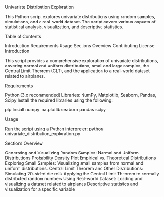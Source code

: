 Univariate Distribution Exploration

This Python script explores univariate distributions using random samples, simulations, and a real-world dataset. The script covers various aspects of statistical analysis, visualization, and descriptive statistics.

Table of Contents

Introduction
Requirements
Usage
Sections Overview
Contributing
License
Introduction

This script provides a comprehensive exploration of univariate distributions, covering normal and uniform distributions, small and large samples, the Central Limit Theorem (CLT), and the application to a real-world dataset related to airplanes.

Requirements

Python (3.x recommended)
Libraries: NumPy, Matplotlib, Seaborn, Pandas, Scipy
Install the required libraries using the following:

pip install numpy matplotlib seaborn pandas scipy

Usage

Run the script using a Python interpreter:
python univariate_distribution_exploration.py

Sections Overview

Generating and Visualizing Random Samples:
Normal and Uniform Distributions
Probability Density Plot
Empirical vs. Theoretical Distributions
Exploring Small Samples:
Visualizing small samples from normal and uniform distributions.
Central Limit Theorem and Other Distributions:
Simulating 20-sided die rolls
Applying the Central Limit Theorem to normally distributed random numbers
Using Real-world Dataset:
Loading and visualizing a dataset related to airplanes
Descriptive statistics and visualization for a specific variable
